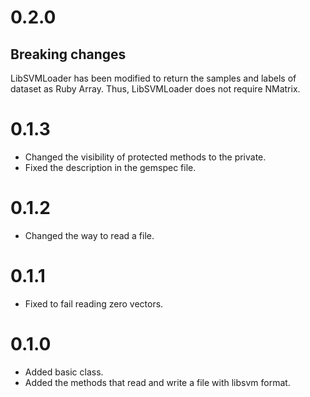 # 0.2.0
## Breaking changes

LibSVMLoader has been modified to return the samples and labels of dataset as Ruby Array.
Thus, LibSVMLoader does not require NMatrix.

# 0.1.3
- Changed the visibility of protected methods to the private.
- Fixed the description in the gemspec file.

# 0.1.2
- Changed the way to read a file.

# 0.1.1
- Fixed to fail reading zero vectors.

# 0.1.0
- Added basic class.
- Added the methods that read and write a file with libsvm format.
